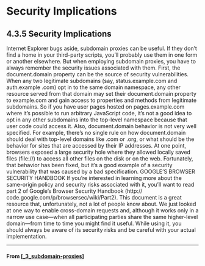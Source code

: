 # Security Implications

## **4.3.5 Security Implications**

Internet Explorer bugs aside, subdomain proxies can be useful. If they don’t find a
home in your third-party scripts, you’ll probably use them in one form or another
elsewhere. But when employing subdomain proxies, you have to always remember the
security issues associated with them.
First, the document.domain property can be the source of security vulnerabilities.
When any two legitimate subdomains (say, status.example.com and auth.example
.com) opt in to the same domain namespace, any other resource served from that
domain may set their document.domain property to example.com and gain access to
properties and methods from legitimate subdomains. So if you have user pages hosted
on pages.example.com where it’s possible to run arbitrary JavaScript code, it’s not a
good idea to opt in any other subdomains into the top-level namespace because that
user code could access it.
Also, document.domain behavior is not very well specified. For example, there’s no
single rule on how document.domain should deal with top-level domains like .com or
.org, or what should be the behavior for sites that are accessed by their IP addresses. At
one point, browsers exposed a large security hole where they allowed locally saved
files (file://) to access all other files on the disk or on the web. Fortunately, that
behavior has been fixed, but it’s a good example of a security vulnerability that was
caused by a bad specification.
GOOGLE’S BROWSER SECURITY HANDBOOK If you’re interested in learning
more about the same-origin policy and security risks associated with it, you’ll
want to read part 2 of Google’s Browser Security Handbook (http://
code.google.com/p/browsersec/wiki/Part2). This document is a great
resource that, unfortunately, not a lot of people know about.
We just looked at one way to enable cross-domain requests and, although it works only
in a narrow use case—when all participating parties share the same higher-level
domain—from time to time you might find it useful. While using it, you should always
be aware of its security risks and be careful with your actual implementation.

---

#### From [[_3_subdomain-proxies]]

[//begin]: # "Autogenerated link references for markdown compatibility"
[_3_subdomain-proxies]: _3_subdomain-proxies "Subdomain Proxies"
[//end]: # "Autogenerated link references"

